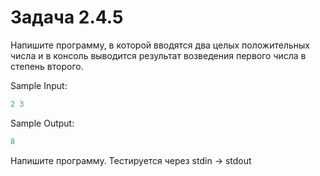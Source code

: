 # Задача 2.4.5

Напишите программу, в которой вводятся два целых положительных числа и в консоль выводится результат возведения первого числа в степень второго.

Sample Input:

```python
2 3
```

Sample Output:

```python
8
```

Напишите программу. Тестируется через stdin → stdout
